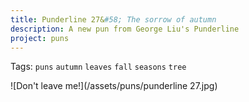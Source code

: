 ```yaml
---
title: Punderline 27&#58; The sorrow of autumn
description: A new pun from George Liu's Punderline
project: puns
---
```

Tags: `puns` `autumn` `leaves` `fall` `seasons` `tree`

![Don't leave me!](/assets/puns/punderline 27.jpg)
